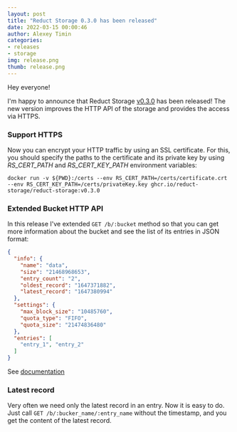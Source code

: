 ```yaml
---
layout: post 
title: "Reduct Storage 0.3.0 has been released"
date: 2022-03-15 00:00:46 
author: Alexey Timin 
categories:
- releases
- storage 
img: release.png
thumb: release.png
---
```

Hey everyone!

I'm happy to announce that Reduct Storage [v0.3.0](https://github.com/reduct-storage/reduct-storage/releases/tag/v0.3.0)
has been released! The new version improves the HTTP API of the storage and provides the access via HTTPS.


### Support HTTPS 

Now you can encrypt your HTTP traffic by using an SSL certificate. For this, you should specify the paths to the certificate 
and its private key by using *RS_CERT_PATH* and *RS_CERT_KEY_PATH* environment variables:

<!--more-->

```
docker run -v ${PWD}:/certs --env RS_CERT_PATH=/certs/certificate.crt --env RS_CERT_KEY_PATH=/certs/privateKey.key ghcr.io/reduct-storage/reduct-storage:v0.3.0
```

### Extended Bucket HTTP API

In this release I've extended `GET /b/:bucket` method so that you can get more information about the bucket and 
see the list of its entries in JSON format:

```json
{
  "info": {
    "name": "data",
    "size": "21468968653",
    "entry_count": "2",
    "oldest_record": "1647371882",
    "latest_record": "1647380994"
  },
  "settings": {
    "max_block_size": "10485760",
    "quota_type": "FIFO",
    "quota_size": "21474836480"
  },
  "entries": [
    "entry_1", "entry_2"
  ]
}
```

See [documentation](https://docs.reduct-storage.dev/http-api/bucket-api#get-information-about-a-bucket)

### Latest record

Very often we need only the latest record in an entry. Now it is easy to do. Just call `GET /b/:bucker_name/:entry_name`
without the timestamp, and you get the content of the latest record.
